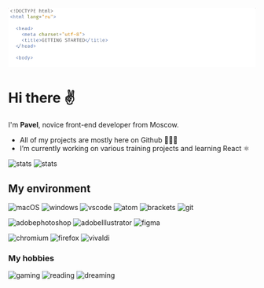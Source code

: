 ![banner](sFlcn-banner.gif)

# Hi there ✌

I'm **Pavel**, novice front-end developer from Moscow.

- All of my projects are mostly here on Github 👨🏻‍💻
- I’m currently working on various training projects and learning React ⚛️

![stats](https://github-readme-stats.vercel.app/api?username=sFlcn&hide=stars&show_icons=true&hide_title=true)
![stats](https://github-readme-stats.vercel.app/api/top-langs/?username=sFlcn&exclude_repo=training&langs_count=6&layout=compact)

## My environment

![macOS](https://img.shields.io/badge/macOS-informational?style=for-the-badge&logo=Apple&logoColor=000000&color=eeeeee)
![windows](https://img.shields.io/badge/windows-informational?style=for-the-badge&logo=windows&logoColor=0078d6&color=eeeeee)
![vscode](https://img.shields.io/badge/vs_Code-informational?style=for-the-badge&logo=visualstudiocode&logoColor=007acc&color=eeeeee)
![atom](https://img.shields.io/badge/Atom-informational?style=for-the-badge&logo=Atom&logoColor=66595C&color=eeeeee)
![brackets](https://img.shields.io/badge/brackets-informational?style=for-the-badge&color=eeeeee&logo=data:image/svg+xml;base64,PHN2ZyB4bWxucz0iaHR0cDovL3d3dy53My5vcmcvMjAwMC9zdmciIHZpZXdCb3g9IjAgMCAyNTYgMjU2Ij48cGF0aCBmaWxsPSIjMTE1YTkxIiBkPSJNMjA1IDBINTFBNTEgNTEgMCAwIDAgMCA1MXYxNTRhNTEgNTEgMCAwIDAgNTEgNTFoMTU0YTUxIDUxIDAgMCAwIDUxLTUxVjUxYTUxIDUxIDAgMCAwLTUxLTUxWm0yNyAxODJhMjQgMjQgMCAwIDEtMjQgMjRINDhhMjQgMjQgMCAwIDEtMjQtMjRWNDlhMjQgMjQgMCAwIDEgMjQtMjRoMTYwYTI0IDI0IDAgMCAxIDI0IDI0WiIvPjxwYXRoIGZpbGw9IiMxYzFjMWIiIGQ9Ik01MyAxNzdoNjR2LTMxSDgyVjgyaDM1VjU0SDUzWm04NS0xMjN2MjhoMzZ2NjRoLTM1djMxaDY0VjU0WiIvPjwvc3ZnPg==)
![git](https://img.shields.io/badge/Git-informational?style=for-the-badge&logo=Git&logoColor=f05032&color=eeeeee)

![adobephotoshop](https://img.shields.io/badge/photoshop-informational?style=for-the-badge&logo=adobephotoshop&logoColor=31A8ff&color=eeeeee)
![adobeIllustrator](https://img.shields.io/badge/Illustrator-informational?style=for-the-badge&logo=adobeIllustrator&logoColor=ff9A00&color=eeeeee)
![figma](https://img.shields.io/badge/figma-informational?style=for-the-badge&logo=figma&logoColor=f24e1e&color=eeeeee)

![chromium](https://img.shields.io/badge/chromium-informational?style=for-the-badge&logo=googlechrome&logoColor=4285f4&color=eeeeee)
![firefox](https://img.shields.io/badge/firefox-informational?style=for-the-badge&logo=firefoxbrowser&logoColor=ff7139&color=eeeeee)
![vivaldi](https://img.shields.io/badge/vivaldi-informational?style=for-the-badge&logo=vivaldi&logoColor=ef3939&color=eeeeee)

### My hobbies

![gaming](https://img.shields.io/badge/gaming-informational?style=for-the-badge&logo=Steam&logoColor=777777&color=eeeeee)
![reading](https://img.shields.io/badge/reading-informational?style=for-the-badge&color=eeeeee&logo=data:image/svg+xml;base64%2CPHN2ZyB4bWxucz0iaHR0cDovL3d3dy53My5vcmcvMjAwMC9zdmciIHZpZXdCb3g9IjAgMCAzODYgNDU5Ij48cGF0aCBmaWxsPSIjNzc3IiBkPSJNNTggMzY3aDMxM2ExMiAxMiAwIDAgMCAzLTEgMTIgMTIgMCAwIDAgMTItMTJWMTJhMTIgMTIgMCAwIDAtMTItMTJINThBNTggNTggMCAwIDAgMCA1OHYzNDNhNTggNTggMCAwIDAgNTUgNTggMTEgMTEgMCAwIDAgMiAwaDMxN2ExMiAxMiAwIDAgMCAxMi0xMnYtNDVhMTIgMTIgMCAwIDAtMjQtMXYzNEg1OGEzNCAzNCAwIDAgMS0zNC0zM3YtM2EzNCAzNCAwIDAgMSAzNC0zMlptOS0zMDlhMTIgMTIgMCAwIDEgMjQgMHYyNDZhMTIgMTIgMCAwIDEtMjQgMXYtMVoiLz48L3N2Zz4%3D)
![dreaming](https://img.shields.io/badge/dreaming-informational?style=for-the-badge&color=eeeeee)
